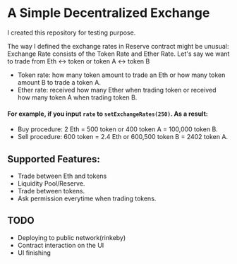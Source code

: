 # A Simple Decentralized Exchange
I created this repository for testing purpose. 

The way I defined the exchange rates in Reserve contract might be unusual:
Exchange Rate consists of the Token Rate and Ether Rate. Let's say we want to trade from Eth <-> token  or token A <-> token B
+ Token rate: how many token amount to trade an Eth or how many token amount B to trade a token A. 
+ Ether rate: received how many Ether when trading token or received how many token A when trading token B.

#### For example, if you input `rate` to `setExchangeRates(250)`. As a result:
+ Buy procedure: 2 Eth =  500 token or 400 token A = 100,000 token B.
+ Sell procedure: 600 token  = 2.4 Eth or 600,500 token B = 2402 token A.

## Supported Features:
+ Trade between Eth and tokens
+ Liquidity Pool/Reserve.
+ Trade between tokens.
+ Ask permission everytime when trading tokens.

## TODO
+ Deploying to public network(rinkeby)
+ Contract interaction on the UI
+ UI finishing
